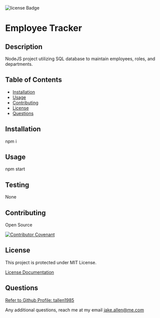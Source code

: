 <img src="https://img.shields.io/badge/License-MIT-green" alt="license Badge" />
  
  
  # Employee Tracker
  ## Description
  NodeJS project utilizing SQL database to maintain employees, roles, and departments.
  
  ## Table of Contents
  - [Installation](#installation)
  - [Usage](#usage)
  - [Contributing](#contributing)
  - [License](#license)
  - [Questions](#questions)
  ## Installation
  npm i
  ## Usage
  npm start

  ## Testing
  None
  ## Contributing
  Open Source
  
  [![Contributor Covenant](https://img.shields.io/badge/Contributor%20Covenant-2.1-4baaaa.svg)](code_of_conduct.md)
  ## License
  This project is protected under MIT License.

[License Documentation](https://opensource.org/licenses/MIT)
  ## Questions
  [Refer to Github Profile: tallen1985](http://www.github.com/tallen1985)
  
  Any additional questions, reach me at my email jake.allen@me.com
  